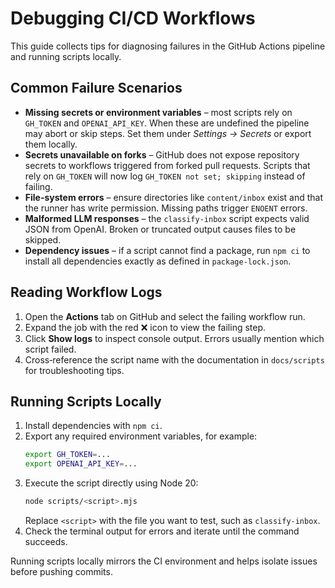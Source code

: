 # Debugging CI/CD Workflows

This guide collects tips for diagnosing failures in the GitHub Actions pipeline and running scripts locally.

## Common Failure Scenarios

- **Missing secrets or environment variables** – most scripts rely on `GH_TOKEN` and `OPENAI_API_KEY`. When these are undefined the pipeline may abort or skip steps. Set them under *Settings → Secrets* or export them locally.
- **Secrets unavailable on forks** – GitHub does not expose repository secrets to workflows triggered from forked pull requests. Scripts that rely on `GH_TOKEN` will now log `GH_TOKEN not set; skipping` instead of failing.
- **File-system errors** – ensure directories like `content/inbox` exist and that the runner has write permission. Missing paths trigger `ENOENT` errors.
- **Malformed LLM responses** – the `classify-inbox` script expects valid JSON from OpenAI. Broken or truncated output causes files to be skipped.
- **Dependency issues** – if a script cannot find a package, run `npm ci` to install all dependencies exactly as defined in `package-lock.json`.

## Reading Workflow Logs

1. Open the **Actions** tab on GitHub and select the failing workflow run.
2. Expand the job with the red ❌ icon to view the failing step.
3. Click **Show logs** to inspect console output. Errors usually mention which script failed.
4. Cross‑reference the script name with the documentation in `docs/scripts` for troubleshooting tips.

## Running Scripts Locally

1. Install dependencies with `npm ci`.
2. Export any required environment variables, for example:
   ```bash
   export GH_TOKEN=...
   export OPENAI_API_KEY=...
   ```
3. Execute the script directly using Node 20:
   ```bash
   node scripts/<script>.mjs
   ```
   Replace `<script>` with the file you want to test, such as `classify-inbox`.
4. Check the terminal output for errors and iterate until the command succeeds.

Running scripts locally mirrors the CI environment and helps isolate issues before pushing commits.

